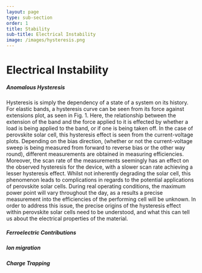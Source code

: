 ```yaml
---
layout: page
type: sub-section
order: 1
title: Stability
sub-title: Electrical Instability
image: /images/hysteresis.png
---
```


# Electrical Instability
##### Anomalous Hysteresis

Hysteresis is simply the dependency of a state of a system on its history. For elastic bands, a hysteresis curve can be seen from its force against extensions plot, as seen in Fig. 1. Here, the relationship between the extension of the band and the force applied to it is effected by whether a load is being applied to the band, or if one is being taken off. In the case of perovskite solar cell, this hysteresis effect is seen from the current-voltage plots. Depending on the bias direction, (whether or not the current-voltage sweep is being measured from forward to reverse bias or the other way round), different measurements are obtained in measuring efficiencies. Moreover, the scan rate of the measurements seemingly has an effect on the observed hysteresis for the device, with a slower scan rate achieving a lesser hysteresis effect. Whilst not inherently degrading the solar cell, this phenomenon leads to complications in regards to the potential applications of perovskite solar cells. During real operating conditions, the maximum power point will vary throughout the day, as a results a precise measurement into the efficiencies of the performing cell will be unknown. In order to address this issue, the precise origins of the hysteresis effect within perovskite solar cells need to be understood, and what this can tell us about the electrical properties of the material.

##### Ferroelectric Contributions
##### Ion migration
##### Charge Trapping
